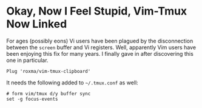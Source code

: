# Okay, Now I Feel Stupid, Vim-Tmux Now Linked

For ages (possibly eons) Vi users have been plagued by the disconnection
between the `screen` buffer and Vi registers. Well, apparently Vim users
have been enjoying this fix for many years. I finally gave in after
discovering this one in particular.

```vimscript
Plug 'roxma/vim-tmux-clipboard'
```

It needs the following added to `~/.tmux.conf` as well:

```
# form vim/tmux d/y buffer sync
set -g focus-events
```
